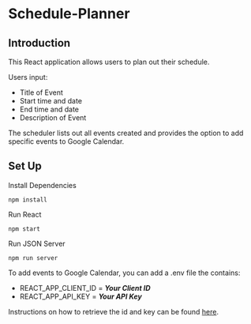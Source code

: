 # Schedule-Planner

## Introduction
This React application allows users to plan out their schedule. 

Users input:
* Title of Event
* Start time and date
* End time and date
* Description of Event

The scheduler lists out all events created and provides the option to add specific events to Google Calendar. 

## Set Up

Install Dependencies
```
npm install
```

Run React
```
npm start
```

Run JSON Server
```
npm run server
```
To add events to Google Calendar, you can add a .env file the contains: 
* REACT_APP_CLIENT_ID = **_Your Client ID_**
* REACT_APP_API_KEY = **_Your API Key_**

Instructions on how to retrieve the id and key can be found [here](https://developers.google.com/workspace/guides/getstarted-overview).
